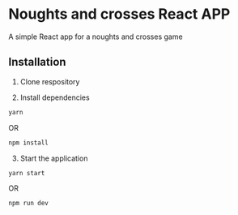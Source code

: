 # Noughts and crosses React APP

A simple React app for a noughts and crosses game

## Installation

1. Clone respository

2. Install dependencies

```bash
yarn
```
OR
```bash
npm install
```

3. Start the application


```bash
yarn start
```
OR

```bash
npm run dev
```
